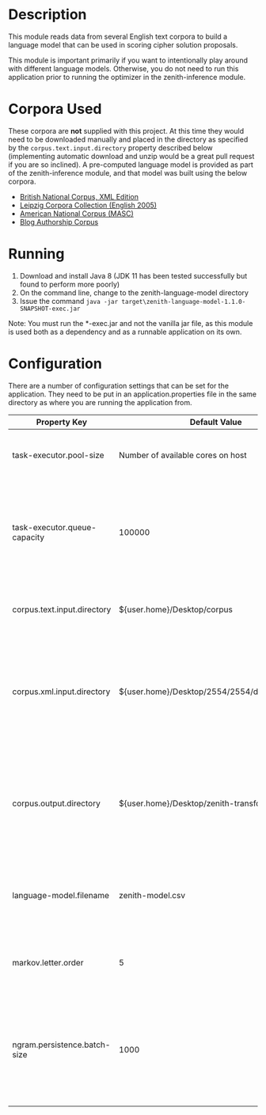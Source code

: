 # Description
This module reads data from several English text corpora to build a language model that can be used in scoring cipher solution proposals.

This module is important primarily if you want to intentionally play around with different language models.  Otherwise, you do not need to run this application prior to running the optimizer in the zenith-inference module.  

# Corpora Used
These corpora are **not** supplied with this project.  At this time they would need to be downloaded manually and placed in the directory as specified by the ```corpus.text.input.directory``` property described below (implementing automatic download and unzip would be a great pull request if you are so inclined).  A pre-computed language model is provided as part of the zenith-inference module, and that model was built using the below corpora. 
* [British National Corpus, XML Edition](http://ota.ox.ac.uk/desc/2554)
* [Leipzig Corpora Collection (English 2005)](http://wortschatz.uni-leipzig.de/en/download/)
* [American National Corpus (MASC)](http://www.anc.org/data/masc/downloads/data-download/)
* [Blog Authorship Corpus](https://u.cs.biu.ac.il/~koppel/BlogCorpus.htm)

# Running
1. Download and install Java 8 (JDK 11 has been tested successfully but found to perform more poorly)
2. On the command line, change to the zenith-language-model directory
3. Issue the command `java -jar target\zenith-language-model-1.1.0-SNAPSHOT-exec.jar`

Note: You must run the *-exec.jar and not the vanilla jar file, as this module is used both as a dependency and as a runnable application on its own.

# Configuration
There are a number of configuration settings that can be set for the application.  They need to be put in an application.properties file in the same directory as where you are running the application from.

Property Key | Default Value | Description
--- | --- | ---
task-executor.pool-size | Number of available cores on host | The number of threads to use for parallel tasks
task-executor.queue-capacity | 100000 | The number of tasks which can be queued at any given time when performing multi-threaded operations
corpus.text.input.directory | ${user.home}/Desktop/corpus | Input directory for any plain text files to be imported
corpus.xml.input.directory | ${user.home}/Desktop/2554/2554/download/Texts | Input directory for any XML files to be imported (currently only supports the British National Corpus)
corpus.output.directory | ${user.home}/Desktop/zenith-transformed | Output directory for the post-processed corpus text data from which it is then used to build the language model
language-model.filename | zenith-model.csv | Filename where the language model data will be stored (CSV only)
markov.letter.order | 5 | Order of the Markov model (essentially the n-gram size)
ngram.persistence.batch-size | 1000 | The n-gram data is written to the language model in batches for performance reasons, and it can be tuned here